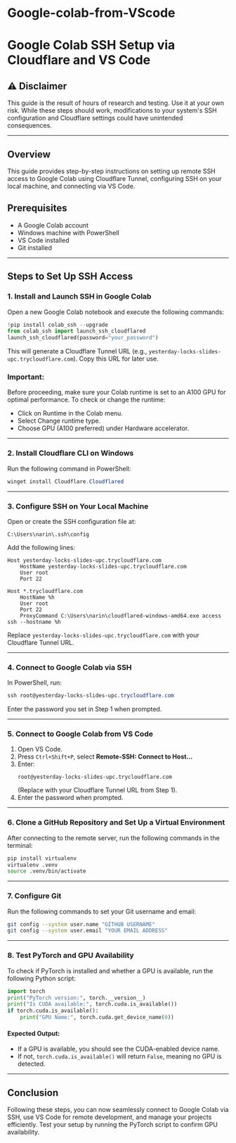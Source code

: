# Google-colab-from-VScode

# Google Colab SSH Setup via Cloudflare and VS Code

## ⚠️ Disclaimer
This guide is the result of hours of research and testing. Use it at your own risk. While these steps should work, modifications to your system's SSH configuration and Cloudflare settings could have unintended consequences.

---

## Overview
This guide provides step-by-step instructions on setting up remote SSH access to Google Colab using Cloudflare Tunnel, configuring SSH on your local machine, and connecting via VS Code.

## Prerequisites
- A Google Colab account
- Windows machine with PowerShell
- VS Code installed
- Git installed

---
## Steps to Set Up SSH Access

### 1. Install and Launch SSH in Google Colab
Open a new Google Colab notebook and execute the following commands:
```python
!pip install colab_ssh --upgrade
from colab_ssh import launch_ssh_cloudflared
launch_ssh_cloudflared(password="your_password")
```
This will generate a Cloudflare Tunnel URL (e.g., `yesterday-locks-slides-upc.trycloudflare.com`). Copy this URL for later use.

 ### Important:

Before proceeding, make sure your Colab runtime is set to an A100 GPU for optimal performance.
To check or change the runtime:

- Click on Runtime in the Colab menu.
- Select Change runtime type.
- Choose GPU (A100 preferred) under Hardware accelerator.


---
### 2. Install Cloudflare CLI on Windows
Run the following command in PowerShell:
```powershell
winget install Cloudflare.Cloudflared
```

---
### 3. Configure SSH on Your Local Machine
Open or create the SSH configuration file at:
```
C:\Users\narin\.ssh\config
```
Add the following lines:
```
Host yesterday-locks-slides-upc.trycloudflare.com
    HostName yesterday-locks-slides-upc.trycloudflare.com
    User root
    Port 22

Host *.trycloudflare.com
    HostName %h
    User root
    Port 22
    ProxyCommand C:\Users\narin\cloudflared-windows-amd64.exe access ssh --hostname %h
```
Replace `yesterday-locks-slides-upc.trycloudflare.com` with your Cloudflare Tunnel URL.

---
### 4. Connect to Google Colab via SSH
In PowerShell, run:
```powershell
ssh root@yesterday-locks-slides-upc.trycloudflare.com
```
Enter the password you set in Step 1 when prompted.

---
### 5. Connect to Google Colab from VS Code
1. Open VS Code.
2. Press `Ctrl+Shift+P`, select **Remote-SSH: Connect to Host...**
3. Enter:
   ```
   root@yesterday-locks-slides-upc.trycloudflare.com
   ```
   (Replace with your Cloudflare Tunnel URL from Step 1).
4. Enter the password when prompted.

---
### 6. Clone a GitHub Repository and Set Up a Virtual Environment
After connecting to the remote server, run the following commands in the terminal:
```sh
pip install virtualenv
virtualenv .venv
source .venv/bin/activate
```

---
### 7. Configure Git
Run the following commands to set your Git username and email:
```sh
git config --system user.name "GITHUB USERNAME"
git config --system user.email "YOUR EMAIL ADDRESS"
```

---
### 8. Test PyTorch and GPU Availability
To check if PyTorch is installed and whether a GPU is available, run the following Python script:
```python
import torch
print("PyTorch version:", torch.__version__)
print("Is CUDA available:", torch.cuda.is_available())
if torch.cuda.is_available():
    print("GPU Name:", torch.cuda.get_device_name(0))
```
#### Expected Output:
- If a GPU is available, you should see the CUDA-enabled device name.
- If not, `torch.cuda.is_available()` will return `False`, meaning no GPU is detected.

---
## Conclusion
Following these steps, you can now seamlessly connect to Google Colab via SSH, use VS Code for remote development, and manage your projects efficiently. Test your setup by running the PyTorch script to confirm GPU availability.

